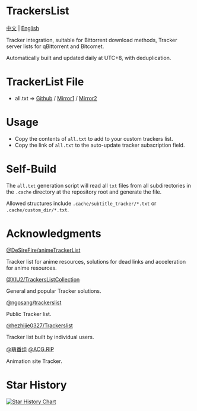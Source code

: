 # TrackersList

[中文](README.md) | [English](README_en.md)

Tracker integration, suitable for Bittorrent download methods, Tracker server lists for qBittorrent and Bitcomet.

Automatically built and updated daily at UTC+8, with deduplication.

# TrackerList File

- all.txt => [Github](https://raw.githubusercontent.com/Tunglies/TrackersList/main/all.txt) / [Mirror1](https://cdn.jsdelivr.net/gh/Tunglies/TrackersList/all.txt) / [Mirror2](https://ghfast.top/https://raw.githubusercontent.com/Tunglies/TrackersList/main/all.txt)

# Usage

- Copy the contents of `all.txt` to add to your custom trackers list.
- Copy the link of `all.txt` to the auto-update tracker subscription field.

# Self-Build

The `all.txt` generation script will read all `txt` files from all subdirectories in the `.cache` directory at the repository root and generate the file.

Allowed structures include `.cache/subtitle_tracker/*.txt` or `.cache/custom_dir/*.txt`.

# Acknowledgments

[@DeSireFire/animeTrackerList](https://github.com/DeSireFire/animeTrackerList)

Tracker list for anime resources, solutions for dead links and acceleration for anime resources.

[@XIU2/TrackersListCollection](https://github.com/XIU2/TrackersListCollection)

General and popular Tracker solutions.

[@ngosang/trackerslist](https://github.com/ngosang/trackerslist)

Public Tracker list.

[@hezhijie0327/Trackerslist](https://github.com/hezhijie0327/Trackerslist)

Tracker list built by individual users.

[@萌番组](https://bangumi.moe/) [@ACG.RIP](https://acgrip.art/)

Animation site Tracker.

# Star History

[![Star History Chart](https://api.star-history.com/svg?repos=Tunglies/TrackersList&type=Date)](https://star-history.com/#Tunglies/TrackersList&Date)
